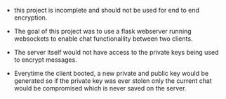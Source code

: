 - this project is incomplete and should not be used for end to end encryption.

- The goal of this project was to use a flask webserver running websockets to enable chat functionallity between two clients.
- The server itself would not have access to the private keys being used to encrypt messages.
- Everytime the client booted, a new private and public key would be generated so if the private key was ever stolen only the current chat would be compromised which is never saved on the server. 
